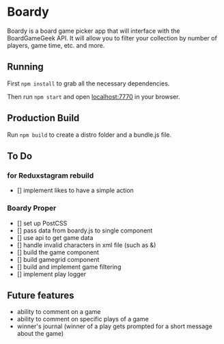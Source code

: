 # Boardy

Boardy is a board game picker app that will interface with the BoardGameGeek API. It will allow you to filter your collection by number of players, game time, etc. and more.

## Running

First `npm install` to grab all the necessary dependencies. 

Then run `npm start` and open <localhost:7770> in your browser.

## Production Build

Run `npm build` to create a distro folder and a bundle.js file.

## To Do

### for Reduxstagram rebuild

- [] implement likes to have a simple action

### Boardy Proper

- [] set up PostCSS
- [] pass data from boardy.js to single component
- [] use api to get game data
- [] handle invalid characters in xml file (such as &)
- [] build the game component
- [] build gamegrid component
- [] build and implement game filtering
- [] implement play logger

## Future features
- ability to comment on a game
- ability to comment on specific plays of a game
- winner's journal (winner of a play gets prompted for a short message about the game)